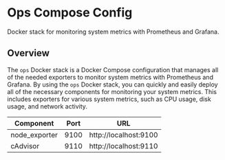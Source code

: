 # Ops Compose Config

Docker stack for monitoring system metrics with Prometheus and Grafana.

## Overview

The `ops` Docker stack is a Docker Compose configuration that manages
all of the needed exporters to monitor system metrics with Prometheus and Grafana. By
using the `ops` Docker stack, you can quickly and easily deploy all of the necessary
components for monitoring your system metrics. This includes exporters for various system
metrics, such as CPU usage, disk usage, and network activity.

| Component     | Port | URL                   |
| ------------- | ---- | --------------------- |
| node_exporter | 9100 | http://localhost:9100 |
| cAdvisor      | 9110 | http://localhost:9110 |

